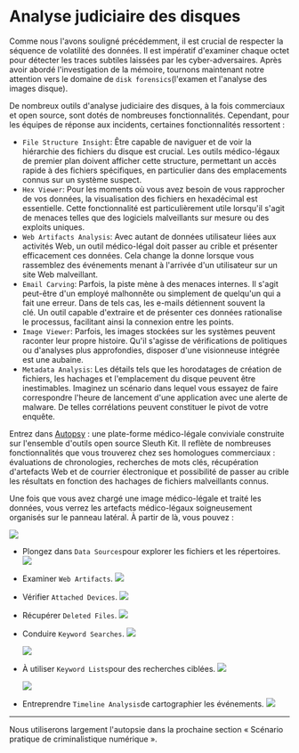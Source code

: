 Analyse judiciaire des disques
==============================

Comme nous l'avons souligné précédemment, il est crucial de respecter la séquence de volatilité des données. Il est impératif d'examiner chaque octet pour détecter les traces subtiles laissées par les cyber-adversaires. Après avoir abordé l'investigation de la mémoire, tournons maintenant notre attention vers le domaine de `disk forensics`(l'examen et l'analyse des images disque).

De nombreux outils d'analyse judiciaire des disques, à la fois commerciaux et open source, sont dotés de nombreuses fonctionnalités. Cependant, pour les équipes de réponse aux incidents, certaines fonctionnalités ressortent :

-   `File Structure Insight`: Être capable de naviguer et de voir la hiérarchie des fichiers du disque est crucial. Les outils médico-légaux de premier plan doivent afficher cette structure, permettant un accès rapide à des fichiers spécifiques, en particulier dans des emplacements connus sur un système suspect.
-   `Hex Viewer`: Pour les moments où vous avez besoin de vous rapprocher de vos données, la visualisation des fichiers en hexadécimal est essentielle. Cette fonctionnalité est particulièrement utile lorsqu'il s'agit de menaces telles que des logiciels malveillants sur mesure ou des exploits uniques.
-   `Web Artifacts Analysis`: Avec autant de données utilisateur liées aux activités Web, un outil médico-légal doit passer au crible et présenter efficacement ces données. Cela change la donne lorsque vous rassemblez des événements menant à l'arrivée d'un utilisateur sur un site Web malveillant.
-   `Email Carving`: Parfois, la piste mène à des menaces internes. Il s'agit peut-être d'un employé malhonnête ou simplement de quelqu'un qui a fait une erreur. Dans de tels cas, les e-mails détiennent souvent la clé. Un outil capable d'extraire et de présenter ces données rationalise le processus, facilitant ainsi la connexion entre les points.
-   `Image Viewer`: Parfois, les images stockées sur les systèmes peuvent raconter leur propre histoire. Qu'il s'agisse de vérifications de politiques ou d'analyses plus approfondies, disposer d'une visionneuse intégrée est une aubaine.
-   `Metadata Analysis`: Les détails tels que les horodatages de création de fichiers, les hachages et l'emplacement du disque peuvent être inestimables. Imaginez un scénario dans lequel vous essayez de faire correspondre l'heure de lancement d'une application avec une alerte de malware. De telles corrélations peuvent constituer le pivot de votre enquête.

Entrez dans [Autopsy](https://www.autopsy.com/) : une plate-forme médico-légale conviviale construite sur l'ensemble d'outils open source Sleuth Kit. Il reflète de nombreuses fonctionnalités que vous trouverez chez ses homologues commerciaux : évaluations de chronologies, recherches de mots clés, récupération d'artefacts Web et de courrier électronique et possibilité de passer au crible les résultats en fonction des hachages de fichiers malveillants connus.

Une fois que vous avez chargé une image médico-légale et traité les données, vous verrez les artefacts médico-légaux soigneusement organisés sur le panneau latéral. À partir de là, vous pouvez :

![](https://academy.hackthebox.com/storage/modules/237/image16.png)

-   Plongez dans `Data Sources`pour explorer les fichiers et les répertoires. ![](https://academy.hackthebox.com/storage/modules/237/image1_.png)

-   Examiner `Web Artifacts`. ![](https://academy.hackthebox.com/storage/modules/237/image80.png)

-   Vérifier `Attached Devices`. ![](https://academy.hackthebox.com/storage/modules/237/image8_.png)

-   Récupérer `Deleted Files`. ![](https://academy.hackthebox.com/storage/modules/237/image51.png)

-   Conduire `Keyword Searches`. ![](https://academy.hackthebox.com/storage/modules/237/image75.png)

    ![](https://academy.hackthebox.com/storage/modules/237/image23.png)

-   À utiliser `Keyword Lists`pour des recherches ciblées. ![](https://academy.hackthebox.com/storage/modules/237/image72.png)

    ![](https://academy.hackthebox.com/storage/modules/237/image52.png)

-   Entreprendre `Timeline Analysis`de cartographier les événements. ![](https://academy.hackthebox.com/storage/modules/237/image99.png)

* * * * *

Nous utiliserons largement l'autopsie dans la prochaine section « Scénario pratique de criminalistique numérique ».